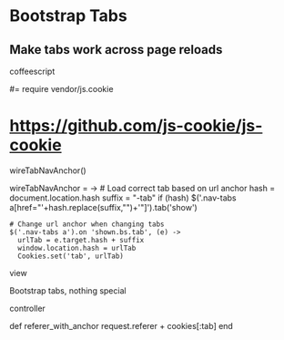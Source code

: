 # Bootstrap Tabs

## Make tabs work across page reloads

coffeescript

  #= require vendor/js.cookie
  # https://github.com/js-cookie/js-cookie

  wireTabNavAnchor()

  wireTabNavAnchor = ->
    # Load correct tab based on url anchor
    hash = document.location.hash
    suffix = "-tab"
    if (hash)
      $('.nav-tabs a[href="'+hash.replace(suffix,"")+'"]').tab('show')

    # Change url anchor when changing tabs
    $('.nav-tabs a').on 'shown.bs.tab', (e) ->
      urlTab = e.target.hash + suffix
      window.location.hash = urlTab
      Cookies.set('tab', urlTab)

view

  Bootstrap tabs, nothing special

controller

  def referer_with_anchor
    request.referer + cookies[:tab]
  end
